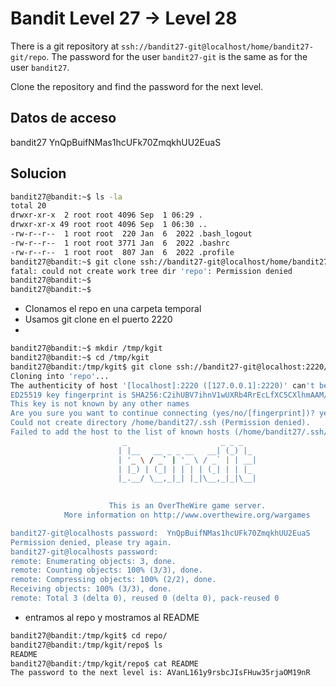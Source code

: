# Bandit Level 27 → Level 28

There is a git repository at `ssh://bandit27-git@localhost/home/bandit27-git/repo`. The password for the user `bandit27-git` is the same as for the user `bandit27`.

Clone the repository and find the password for the next level.

## Datos de acceso
bandit27
YnQpBuifNMas1hcUFk70ZmqkhUU2EuaS

## Solucion

 
```bash
bandit27@bandit:~$ ls -la
total 20
drwxr-xr-x  2 root root 4096 Sep  1 06:29 .
drwxr-xr-x 49 root root 4096 Sep  1 06:30 ..
-rw-r--r--  1 root root  220 Jan  6  2022 .bash_logout
-rw-r--r--  1 root root 3771 Jan  6  2022 .bashrc
-rw-r--r--  1 root root  807 Jan  6  2022 .profile
bandit27@bandit:~$ git clone ssh://bandit27-git@localhost/home/bandit27-git/repo
fatal: could not create work tree dir 'repo': Permission denied
bandit27@bandit:~$ 
bandit27@bandit:~$ 
```
 

- Clonamos el repo en una carpeta temporal
- Usamos git clone en el puerto 2220
- 
```bash
bandit27@bandit:~$ mkdir /tmp/kgit
bandit27@bandit:~$ cd /tmp/kgit
bandit27@bandit:/tmp/kgit$ git clone ssh://bandit27-git@localhost:2220/home/bandit27-git/repo 
Cloning into 'repo'...
The authenticity of host '[localhost]:2220 ([127.0.0.1]:2220)' can't be established.
ED25519 key fingerprint is SHA256:C2ihUBV7ihnV1wUXRb4RrEcLfXC5CXlhmAAM/urerLY.
This key is not known by any other names
Are you sure you want to continue connecting (yes/no/[fingerprint])? yes
Could not create directory /home/bandit27/.ssh (Permission denied).
Failed to add the host to the list of known hosts (/home/bandit27/.ssh/known_hosts).
                         _                     _ _ _   
                        | |__   __ _ _ __   __| (_) |_ 
                        | '_ \ / _` | '_ \ / _` | | __|
                        | |_) | (_| | | | | (_| | | |_ 
                        |_.__/ \__,_|_| |_|\__,_|_|\__|
                                                       

                      This is an OverTheWire game server. 
            More information on http://www.overthewire.org/wargames

bandit27-git@localhosts password:  YnQpBuifNMas1hcUFk70ZmqkhUU2EuaS
Permission denied, please try again.
bandit27-git@localhosts password: 
remote: Enumerating objects: 3, done.
remote: Counting objects: 100% (3/3), done.
remote: Compressing objects: 100% (2/2), done.
Receiving objects: 100% (3/3), done.
remote: Total 3 (delta 0), reused 0 (delta 0), pack-reused 0
```

- entramos al repo y mostramos al README

```bash
bandit27@bandit:/tmp/kgit$ cd repo/
bandit27@bandit:/tmp/kgit/repo$ ls
README
bandit27@bandit:/tmp/kgit/repo$ cat README
The password to the next level is: AVanL161y9rsbcJIsFHuw35rjaOM19nR
```
